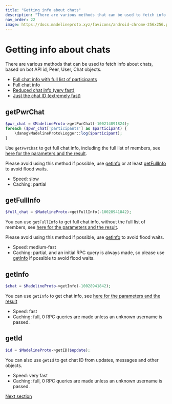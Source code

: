 ```yaml
---
title: "Getting info about chats"
description: "There are various methods that can be used to fetch info about chats, based on bot API id, Peer, User, Chat objects."
nav_order: 22
image: https://docs.madelineproto.xyz/favicons/android-chrome-256x256.png
---
```

# Getting info about chats

There are various methods that can be used to fetch info about chats, based on bot API id, Peer, User, Chat objects.

* [Full chat info with full list of participants](#getPwrChat)
* [Full chat info](#getFullInfo)
* [Reduced chat info (very fast)](#getInfo)
* [Just the chat ID (extremely fast)](#getId)

## getPwrChat
```php
$pwr_chat = $MadelineProto->getPwrChat(-100214891824);
foreach ($pwr_chat['participants'] as $participant) {
    \danog\MadelineProto\Logger::log($participant);
}
```

Use `getPwrChat` to get full chat info, including the full list of members, see [here for the parameters and the result](https://docs.madelineproto.xyz/getPwrChat.html).  

Please avoid using this method if possible, use [getInfo](#getinfo) or at least [getFullInfo](#getfullinfo) to avoid flood waits.

* Speed: slow
* Caching: partial

## getFullInfo
```php
$full_chat = $MadelineProto->getFullInfo(-10028941842);
```

You can use `getFullInfo` to get full chat info, without the full list of members, see [here for the parameters and the result](https://docs.madelineproto.xyz/getFullInfo.html).

Please avoid using this method if possible, use [getInfo](#getinfo) to avoid flood waits.  

* Speed: medium-fast
* Caching: partial, and an initial RPC query is always made, so please use [getInfo](#getinfo) if possible to avoid flood waits.

## getInfo
```php
$chat = $MadelineProto->getInfo(-10028941842);
```

You can use `getInfo` to get chat info, see [here for the parameters and the result](https://docs.madelineproto.xyz/getInfo.html)

* Speed: fast
* Caching: full, 0 RPC queries are made unless an unknown username is passed.

## getId
```php
$id = $MadelineProto->getID($update);
```

You can also use `getId` to get chat ID from updates, messages and other objects.

* Speed: very fast
* Caching: full, 0 RPC queries are made unless an unknown username is passed.

<a href="https://docs.madelineproto.xyz/docs/DIALOGS.html">Next section</a>